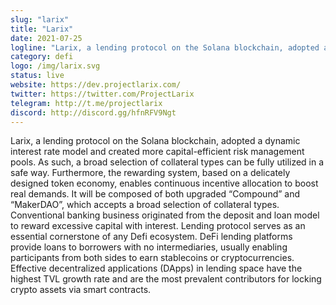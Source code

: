 ```yaml
---
slug: "larix"
title: "Larix"
date: 2021-07-25
logline: "Larix, a lending protocol on the Solana blockchain, adopted a dynamic interest rate model and created more capital-efficient risk management pools. As such, a broad selection of collateral types can be fully utilized in a safe way."
category: defi
logo: /img/larix.svg
status: live
website: https://dev.projectlarix.com/
twitter: https://twitter.com/ProjectLarix
telegram: http://t.me/projectlarix
discord: http://discord.gg/hfnRFV9Ngt
---
```


Larix, a lending protocol on the Solana blockchain, adopted a dynamic interest rate model and created more capital-efficient risk management pools. As such, a broad selection of collateral types can be fully utilized in a safe way. Furthermore, the rewarding system, based on a delicately designed token economy, enables continuous incentive allocation to boost real demands.
It will be composed of both upgraded “Compound” and “MakerDAO”, which accepts a broad selection of collateral types. Conventional banking business originated from the deposit and loan model to reward excessive capital with interest. Lending protocol serves as an essential cornerstone of any Defi ecosystem. DeFi lending platforms provide loans to borrowers with no intermediaries, usually enabling participants from both sides to earn stablecoins or cryptocurrencies. Effective decentralized applications (DApps) in lending space have the highest TVL growth rate and are the most prevalent contributors for locking crypto assets via smart contracts.
